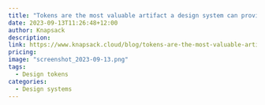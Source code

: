 ```yaml
---
title: "Tokens are the most valuable artifact a design system can provide | Knapsack"
date: 2023-09-13T11:26:48+12:00
author: Knapsack
description:
link: https://www.knapsack.cloud/blog/tokens-are-the-most-valuable-artifact-a-design-system-can-provide
pricing:
image: "screenshot_2023-09-13.png"
tags:
  - Design tokens
categories:
  - Design systems
---
```

